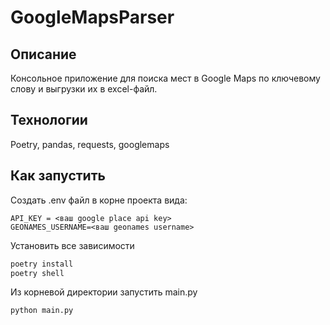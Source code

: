 # GoogleMapsParser

## Описание

Консольное приложение для поиска мест в Google Maps по ключевому слову и выгрузки их в excel-файл.

## Технологии

Poetry, pandas, requests, googlemaps

## Как запустить

Создать .env файл в корне проекта вида:

```env
API_KEY = <ваш google place api key>
GEONAMES_USERNAME=<ваш geonames username>
```

Установить все зависимости

```bash
poetry install
poetry shell
```

Из корневой директории запустить main.py

```bash
python main.py
```
